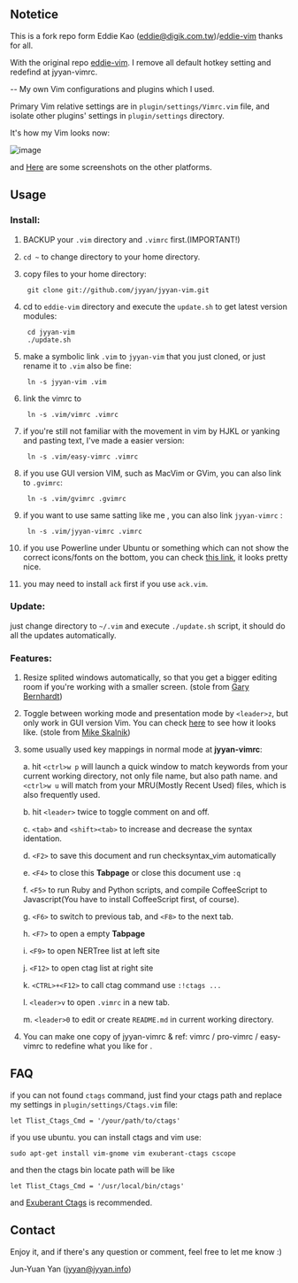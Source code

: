 ## Notetice
This is a fork repo form Eddie Kao (eddie@digik.com.tw)/[eddie-vim](https://github.com/kaochenlong/eddie-vim.git) thanks for all.

With the original repo [eddie-vim](https://github.com/kaochenlong/eddie-vim.git). I remove all default hotkey setting and redefind at jyyan-vimrc.

--
My own Vim configurations and plugins which I used.

Primary Vim relative settings are in `plugin/settings/Vimrc.vim` file, and isolate other plugins' settings in `plugin/settings` directory.

It's how my Vim looks now:

![image](https://github.com/kaochenlong/eddie-vim/raw/master/screenshots/vim-2012-03-27-macvim.png)

and <a href="http://blog.eddie.com.tw/2012/03/06/my-vimrc/" target="_blank">Here</a> are some screenshots on the other platforms.

## Usage

### Install:

1. BACKUP your `.vim` directory and `.vimrc` first.(IMPORTANT!)

2. `cd ~` to change directory to your home directory.

3. copy files to your home directory:

        git clone git://github.com/jyyan/jyyan-vim.git

4. cd to `eddie-vim` directory and execute the `update.sh` to get latest version modules:

        cd jyyan-vim
        ./update.sh

5. make a symbolic link `.vim` to `jyyan-vim` that you just cloned, or just rename it to `.vim` also be fine:

        ln -s jyyan-vim .vim

6. link the vimrc to

        ln -s .vim/vimrc .vimrc

7. if you're still not familiar with the movement in vim by HJKL or yanking and pasting text, I've made a easier version:

        ln -s .vim/easy-vimrc .vimrc

8. if you use GUI version VIM, such as MacVim or GVim, you can also link to `.gvimrc`:

        ln -s .vim/gvimrc .gvimrc

9. if you want to use same satting like me , you can also link `jyyan-vimrc` :

        ln -s .vim/jyyan-vimrc .vimrc

10. if you use Powerline under Ubuntu or something which can not show the correct icons/fonts on the bottom, you can check [this link](https://github.com/scotu/ubuntu-mono-powerline), it looks pretty nice.

11. you may need to install `ack` first if you use `ack.vim`.

### Update:

just change directory to `~/.vim` and execute `./update.sh` script, it should do all the updates automatically.

### Features:

1. Resize splited windows automatically, so that you  get a bigger editing room if you're working with a smaller screen. (stole from [Gary Bernhardt](https://github.com/garybernhardt))

2. Toggle between working mode and presentation mode by `<leader>z`, but only work in GUI version Vim. You can check [here](http://blog.eddie.com.tw/2012/03/14/switch-to-presentation-mode/) to see how it looks like. (stole from [Mike Skalnik](https://github.com/skalnik))

3. some usually used key mappings in normal mode at <b>jyyan-vimrc</b>:

    a. hit `<ctrl>w p` will launch a quick window to match keywords from your current working directory, not only file name, but also path name. and `<ctrl>w u` will match from your MRU(Mostly Recent Used) files, which is also frequently used.

    b. hit `<leader>` twice to toggle comment on and off.

    c. `<tab>` and `<shift><tab>` to increase and decrease the syntax identation.

    d. `<F2>` to save this document and run checksyntax_vim automatically

    e. `<F4>` to close this <b>Tabpage</b> or close this document use `:q`

    f. `<F5>` to run Ruby and Python scripts, and compile CoffeeScript to Javascript(You have to install CoffeeScript first, of course).

    g. `<F6>` to switch to previous tab, and `<F8>` to the next tab.

    h. `<F7>` to open a empty <b>Tabpage</b>

    i. `<F9>` to open NERTree list at left site

    j. `<F12>` to open ctag list at right site

    k. `<CTRL>+<F12>` to call ctag command use `:!ctags ...`

    l. `<leader>v` to open `.vimrc` in a new tab.

    m. `<leader>0` to edit or create `README.md` in current working directory.

4. You can make one copy of jyyan-vimrc & ref: vimrc / pro-vimrc / easy-vimrc to redefine what you like for .

## FAQ

if you can not found `ctags` command, just find your ctags path and replace my settings in `plugin/settings/Ctags.vim` file:

    let Tlist_Ctags_Cmd = '/your/path/to/ctags'

if you use ubuntu. you can install ctags and vim use:

    sudo apt-get install vim-gnome vim exuberant-ctags cscope

and then the ctags bin locate path will be like

    let Tlist_Ctags_Cmd = '/usr/local/bin/ctags'

and [Exuberant Ctags](http://ctags.sourceforge.net/) is recommended.

## Contact

Enjoy it, and if there's any question or comment, feel free to let me know :)

Jun-Yuan Yan (jyyan@jyyan.info)

